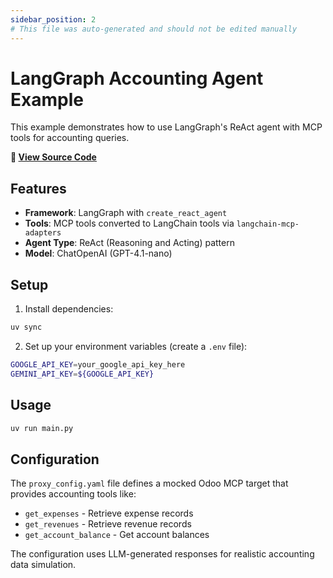 ```yaml
---
sidebar_position: 2
# This file was auto-generated and should not be edited manually
---
```


# LangGraph Accounting Agent Example

This example demonstrates how to use LangGraph's ReAct agent with MCP tools for accounting queries.

**📂 [View Source Code](https://github.com/agentiqs/mcp-kit-python/tree/79c24fd0e4f5b55aabeaf8538c8b6b0f5466a39e/examples/langgraph)**

## Features

- **Framework**: LangGraph with `create_react_agent`
- **Tools**: MCP tools converted to LangChain tools via `langchain-mcp-adapters`
- **Agent Type**: ReAct (Reasoning and Acting) pattern
- **Model**: ChatOpenAI (GPT-4.1-nano)

## Setup

1. Install dependencies:
```bash
uv sync
```

2. Set up your environment variables (create a `.env` file):
```bash
GOOGLE_API_KEY=your_google_api_key_here
GEMINI_API_KEY=${GOOGLE_API_KEY}
```

## Usage

```bash
uv run main.py
```

## Configuration

The `proxy_config.yaml` file defines a mocked Odoo MCP target that provides accounting tools like:
- `get_expenses` - Retrieve expense records
- `get_revenues` - Retrieve revenue records
- `get_account_balance` - Get account balances

The configuration uses LLM-generated responses for realistic accounting data simulation.
